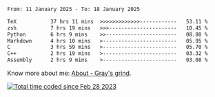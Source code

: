 <!--START_SECTION:waka-->

```txt
From: 11 January 2025 - To: 18 January 2025

TeX           37 hrs 11 mins  >>>>>>>>>>>>>------------   53.11 %
zsh           7 hrs 19 mins   >>>----------------------   10.45 %
Python        6 hrs 9 mins    >>-----------------------   08.80 %
Markdown      4 hrs 10 mins   >------------------------   05.95 %
C             3 hrs 59 mins   >------------------------   05.70 %
C++           2 hrs 19 mins   >------------------------   03.32 %
Assembly      2 hrs 9 mins    >------------------------   03.08 %
```

<!--END_SECTION:waka-->

<!-- [![grayxu's github stats](https://github-readme-stats.vercel.app/api?username=grayxu&count_private=true&show_icons=true)](https://github.com/grayxu) -->

Know more about me: [About - Gray's grind](https://www.grayxu.cn/).
<p align="left">
  <a href="https://wakatime.com/@c69eb31e-43a1-463f-8968-c3449e386f57"><img src="https://wakatime.com/badge/user/c69eb31e-43a1-463f-8968-c3449e386f57.svg" title="Total time coded since Feb 28 2023" /></a>
</p>

